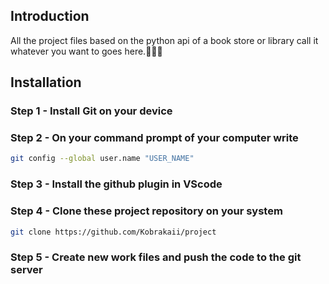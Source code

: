 ## Introduction
All the project files based on the python api of a book store or library call it whatever you want to goes here.🤌🤌🤌
## Installation
### Step 1 - Install Git on your device
### Step 2 - On your command prompt of your computer write 
```bash
git config --global user.name "USER_NAME"
```
### Step 3 - Install the github plugin in VScode
### Step 4 - Clone these project repository on your system
```bash
git clone https://github.com/Kobrakaii/project
```
### Step 5 - Create new work files and push the code to the git server
